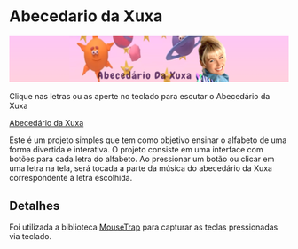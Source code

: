 # Abecedario da Xuxa

![Abecedario da Xuxa](/capa.png)

Clique nas letras ou as aperte no teclado para escutar o Abecedário da Xuxa

<a href='https://matheu46.github.io/abecedario-xuxa/' target='_blank'>Abecedário da Xuxa</a>

Este é um projeto simples que tem como objetivo ensinar o alfabeto de uma forma divertida e interativa. O projeto consiste em uma interface com botões para cada letra do alfabeto. Ao pressionar um botão ou clicar em uma letra na tela, será tocada a parte da música do abecedário da Xuxa correspondente à letra escolhida.

## Detalhes
Foi utilizada a biblioteca [MouseTrap](https://github.com/ccampbell/mousetrap) para capturar as teclas pressionadas via teclado.
